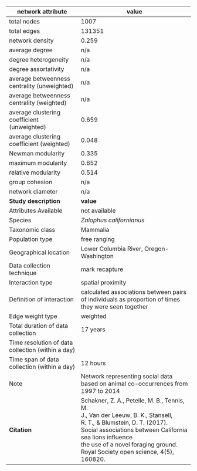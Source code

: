 network attribute|value
---|---
total nodes|1007
total edges|131351
network density|0.259
average degree|n/a
degree heterogeneity|n/a
degree assortativity|n/a
average betweenness centrality (unweighted)|n/a
average betweenness centrality (weighted)|n/a
average clustering coefficient (unweighted)|0.659
average clustering coefficient (weighted)|0.048
Newman modularity|0.335
maximum modularity|0.652
relative modularity|0.514
group cohesion|n/a
network diameter|n/a
**Study description**|**value**
Attributes Available|not available
Species|*Zalophus californianus*
Taxonomic class|Mammalia
Population type|free ranging
Geographical location|Lower Columbia River, Oregon-Washington
Data collection technique|mark recapture
Interaction type|spatial proximity
Definition of interaction|calculated associations between pairs of individuals as proportion of times they were seen together
Edge weight type|weighted
Total duration of data collection|17 years
Time resolution of data collection (within a day)|
Time span of data collection (within a day)|12 hours
Note|Network representing social data based on animal co-occurrences from 1997 to 2014
**Citation** | Schakner, Z. A., Petelle, M. B., Tennis, M. <br> J., Van der Leeuw, B. K., Stansell, <br> R. T., & Blumstein, D. T. (2017). <br> Social associations between California sea lions influence <br> the use of a novel foraging ground. <br> Royal Society open science, 4(5), 160820.